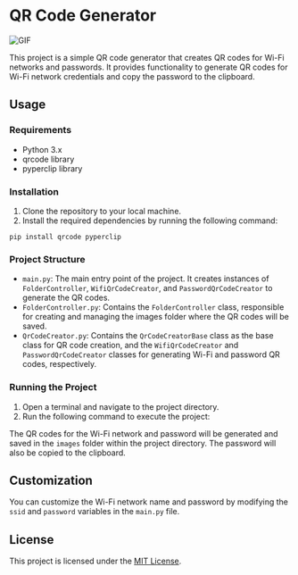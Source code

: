 # QR Code Generator


![GIF](https://64.media.tumblr.com/tumblr_m32e3dxGr71qg6rkio1_r1_500.gifv)

This project is a simple QR code generator that creates QR codes for Wi-Fi networks and passwords. It provides functionality to generate QR codes for Wi-Fi network credentials and copy the password to the clipboard.

## Usage

### Requirements

- Python 3.x
- qrcode library
- pyperclip library

### Installation

1. Clone the repository to your local machine.
2. Install the required dependencies by running the following command:

``` pip install qrcode pyperclip ```

### Project Structure

- `main.py`: The main entry point of the project. It creates instances of `FolderController`, `WifiQrCodeCreator`, and `PasswordQrCodeCreator` to generate the QR codes.
- `FolderController.py`: Contains the `FolderController` class, responsible for creating and managing the images folder where the QR codes will be saved.
- `QrCodeCreator.py`: Contains the `QrCodeCreatorBase` class as the base class for QR code creation, and the `WifiQrCodeCreator` and `PasswordQrCodeCreator` classes for generating Wi-Fi and password QR codes, respectively.

### Running the Project

1. Open a terminal and navigate to the project directory.
2. Run the following command to execute the project:


The QR codes for the Wi-Fi network and password will be generated and saved in the `images` folder within the project directory. The password will also be copied to the clipboard.

## Customization

You can customize the Wi-Fi network name and password by modifying the `ssid` and `password` variables in the `main.py` file.

## License

This project is licensed under the [MIT License](LICENSE).

